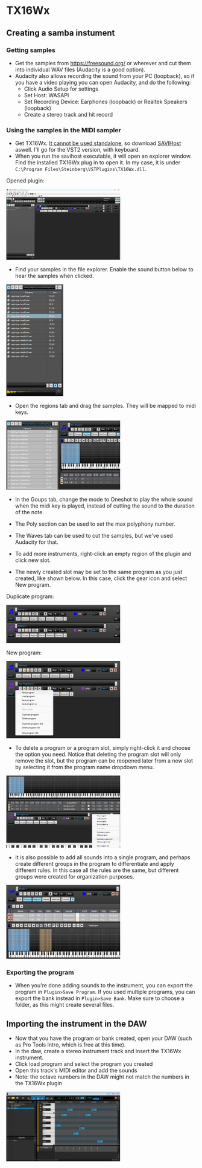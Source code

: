 # TX16Wx


## Creating a samba instument

### Getting samples

- Get the samples from https://freesound.org/ or wherever and cut them into individual WAV files (Audacity is a good option).
- Audacity also allows recording the sound from your PC (loopback), so if you have a video playing you can open Audacity, and do the following:
  - Click Audio Setup for settings
  - Set Host: WASAPI
  - Set Recording Device: Earphones (loopback) or Realtek Speakers (loopback)
  - Create a stereo track and hit record

### Using the samples in the MIDI sampler

- Get TX16Wx. [It cannot be used standalone](https://www.tx16wx.com/f-a-q/), so download [SAVIHost](https://www.hermannseib.com/english/savihost.htm) aswell. I'll go for the VST2 version, with keyboard.
- When you run the savihost executable, it will open an explorer window. Find the installed TX16Wx plug in to open it. In my case, it is under `C:\Program Files\Steinberg\VSTPlugins\TX16Wx.dll`.

Opened plugin:

<img src="image.png" width="60%">

- Find your samples in the file explorer. Enable the sound button below to hear the samples when clicked.

<img src="image-1.png" width="30%">

- Open the regions tab and drag the samples. They will be mapped to midi keys.

<img src="image-2.png" width="60%">

- In the Goups tab, change the mode to Oneshot to play the whole sound when the midi key is played, instead of cutting the sound to the duration of the note.

- The Poly section can be used to set the max polyphony number.
- The Waves tab can be used to cut the samples, but we've used Audacity for that.

- To add more instruments, right-click an empty region of the plugin and click new slot.
- The newly created slot may be set to the same program as you just created, like shown below. In this case, click the gear icon and select New program.

Duplicate program:

<img src="image-3.png" width="60%">

New program:

<img src="image-4.png" width="60%">

- To delete a program or a program slot, simply right-click it and choose the option you need. Notice that deleting the program slot will only remove the slot, but the program can be reopened later from a new slot by selecting it from the program name dropdown menu.

<img src="image-5.png" width="60%">

- It is also possible to add all sounds into a single program, and perhaps create different groups in the program to differentiate and apply different rules. In this case all the rules are the same, but different groups were created for organization purposes.

<img src="image-6.png" width="60%">

### Exporting the program

- When you're done adding sounds to the instrument, you can export the program in `Plugin>Save Program`. If you used multiple programs, you can export the bank instead in `Plugin>Save Bank`. Make sure to choose a folder, as this might create several files.


## Importing the instrument in the DAW

- Now that you have the program or bank created, open your DAW (such as Pro Tools Intro, which is free at this time).
- In the daw, create a stereo instrument track and insert the TX16Wx instrument.
- Click load program and select the program you created
- Open this track's MIDI editor and add the sounds
- Note: the octave numbers in the DAW might not match the numbers in the TX16Wx plugin

<img src="image-7.png" width="60%">

